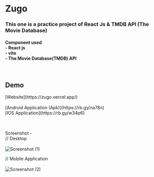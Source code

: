 # Zugo

<h3>This one is a practice project of React Js & TMDB API (The Movie Database)</h3>
<h4> Component used <br>
 - React js <br>
 - vite <br>
 - The Movie Database(TMDB) API <br>
  </h4>
  <br>

  <h2>Demo</h2>
  [Website](https://zugo.vercel.app/) <br>
  <br>
  [Android Application (Apk)](https://rb.gy/na78n)
  <br>
  [IOS Application](https://rb.gy/w34p6)
  <br>
  <br>
  <br>

  Screenshot - <br>
    // Desktop  <br>
    <br>
  ![Screenshot (1)](https://github.com/atanu16/Zugo/assets/83860778/6d1fadc1-8430-43b5-b258-6c6f6a5aa756)
  
  // Mobile Application
  <br>
  <br>
  ![Screenshot (2)](https://github.com/atanu16/Zugo/assets/83860778/b26ba8a5-1a2d-453d-b377-bc178db3021a)

<br>
